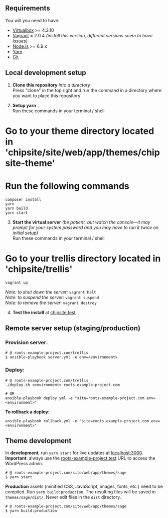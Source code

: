 ## Requirements

You will you need to have:

* [Virtualbox](https://www.virtualbox.org/wiki/Downloads) >= 4.3.10
* [Vagrant](https://releases.hashicorp.com/vagrant/2.0.4/) = 2.0.4 *(install this version, different versions seem to have issues)*
* [Node.js](http://nodejs.org/) >= 6.9.x
* [Yarn](https://yarnpkg.com/en/docs/install)
* [Git](https://git-scm.com)

## Local development setup

1. **Clone this repository** *into a directory*  
  Press "clone" in the top right and run the command in a directory where you want to place this repository

2. **Setup yarn**  
  Run these commands in your terminal / shell  
  # Go to your theme directory located in 'chipsite/site/web/app/themes/chipsite-theme'  
  # Run the following commands  
  ```composer install```  
  ```yarn```  
  ```yarn build```  
  ```yarn start```

3. **Start the virtual server** *(be patient, but watch the console––it may prompt for your system password and you may have to run it twice on initial setup)*  
  Run these commands in your terminal / shell
  # Go to your trellis directory located in 'chipsite/trellis'  
  ```vagrant up```

  _Note: to shut down the server:_ `vagrant halt`  
  _Note: to suspend the server:_ `vagrant suspend`  
  _Note: to remove the server:_ `vagrant destroy`  

4. **Test the install** at [chipsite.test](http://chipsite.test/)

## Remote server setup (staging/production)

### Provision server:
```shell
# @ roots-example-project.com/trellis
$ ansible-playbook server.yml -e env=<environment>
```

### Deploy:
```shell
# @ roots-example-project.com/trellis
./deploy.sh <environment> roots-example-project.com

# OR
ansible-playbook deploy.yml -e "site=roots-example-project.com env=<environment>"
```

**To rollback a deploy:**
```shell
ansible-playbook rollback.yml -e "site=roots-example-project.com env=<environment>"
```

## Theme development

In **development**, run `yarn start` for live updates at [localhost:3000](http://localhost:3000). **Important**: always use the [roots-example-project.test](http://roots-example-project.test/wp/wp-admin/) URL to access the WordPress admin.
```shell
# @ roots-example-project.com/site/web/app/themes/sage
$ yarn start
```

**Production** assets (minified CSS, JavaScript, images, fonts, etc.) need to be compiled. Run `yarn build:production`. The resulting files will be saved in `themes/sage/dist/`. Never edit files in the `dist` directory.

```shell
# @ roots-example-project.com/site/web/app/themes/sage
$ yarn build:production
```
